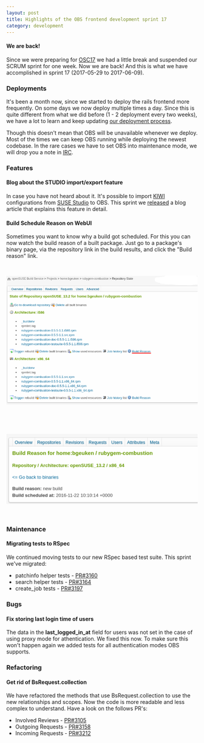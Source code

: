 ```yaml
---
layout: post
title: Highlights of the OBS frontend development sprint 17
category: development
---
```


<h4>We are back!</h4>
<p>
  Since we were preparing for <a href="https://events.opensuse.org/conference/oSC17">OSC17</a> we had a little break and suspended our SCRUM sprint for one week. Now we are back!
  And this is what we have accomplished in sprint 17 (2017-05-29 to 2017-06-09).
</p>

<h3>Deployments</h3>

<p>
  It's been a month now, since we started to deploy the rails frontend more frequently. On some days we now deploy multiple times a day. Since this is quite different from what we did before (1 - 2 deployment every two weeks), we have a lot to learn and keep updating <a href="https://github.com/openSUSE/open-build-service/wiki/Deployment-of-build.opensuse.org">our deployment process</a>.
</p>
<p>
  Though this doesn't mean that OBS will be unavailable whenever we deploy. Most of the times we can keep OBS running while deploying the newest codebase. In the rare cases we have to set OBS into maintenance mode, we will drop you a note in <a href="irc://irc.freenode.net/openSUSE-buildservice">IRC</a>.
</p>

<h3>Features</h3>

<h4>Blog about the STUDIO import/export feature</h4>
<p>
  In case you have not heard about it. It's possible to import <a href="https://doc.opensuse.org/projects/kiwi/doc/">KIWI</a> configurations from <a href="https://susestudio.com/">SUSE Studio</a> to OBS. This sprint we
<a href="http://openbuildservice.org/2017/05/31/studio-import/">released</a> a blog article that explains this feature in detail.
</p>

<h4>Build Schedule Reason on WebUI</h4>
<p>
  Sometimes you want to know why a build got scheduled. For this you can now watch the build reason of a built package. Just go to a package's binary page, via the repository link in the build results, and click the "Build reason" link.
</p>

<p>
  <img src="/images/posts/sprint_17_build_reason_binary_page.png" alt="OBS binary page" style="margin: 30px 0 30px 0;">
</p>

<p>
  <img src="/images/posts/sprint_17_build_reason.png" alt="OBS build reason" style="margin: 30px 0 30px 0;">
</p>

<h3>Maintenance</h3>

<h4>Migrating tests to RSpec</h4>
<p>
  We continued moving tests to our new RSpec based test suite. This sprint we've
  migrated:
</p>
<ul>
  <li>
    patchinfo helper tests -
    <a href="https://github.com/openSUSE/open-build-service/pull/3160">PR#3160</a>
  </li>
  <li>
    search helper tests -
    <a href="https://github.com/openSUSE/open-build-service/pull/3164">PR#3164</a>
  </li>
   <li>
    create_job tests -
    <a href="https://github.com/openSUSE/open-build-service/pull/3197">PR#3197</a>
  </li>
</ul>

<h3>Bugs</h3>

<h4>Fix storing last login time of users</h4>
<p>
The data in the <strong>last_logged_in_at</strong> field for users was not set in the case of using proxy mode for athentication. We fixed this now. To make sure this won't happen again we added tests for all authentication modes OBS supports.
</p>

<h3>Refactoring</h3>

<h4>Get rid of BsRequest.collection</h4>
<p>
We have refactored the methods that use BsRequest.collection to use the new relationships and scopes. Now the code is more readable and less complex to understand.  Have a look on the follows PR's:
<ul>
<li>Involved Reviews - <a href='https://github.com/openSUSE/open-build-service/pull/3105'>PR#3105</a></li>
<li>Outgoing Requests - <a href='https://github.com/openSUSE/open-build-service/pull/3158'>PR#3158</a></li>
<li>Incoming Requests - <a href='https://github.com/openSUSE/open-build-service/pull/3212'>PR#3212</a></li>
</ul>
</p>

